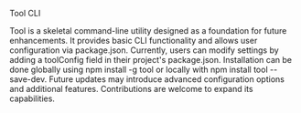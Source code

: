 Tool CLI

Tool is a skeletal command-line utility designed as a foundation for future enhancements. It provides basic CLI functionality and allows user configuration via package.json. Currently, users can modify settings by adding a toolConfig field in their project's package.json. Installation can be done globally using npm install -g tool or locally with npm install tool --save-dev. Future updates may introduce advanced configuration options and additional features. Contributions are welcome to expand its capabilities.